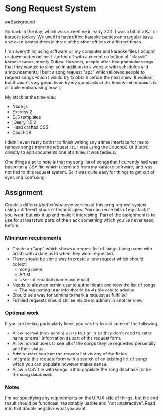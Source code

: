 # Song Request System

##Background

So back in the day, which was sometime in early 2011, I was a bit of a KJ, or karaoke jockey. We used to have office karaoke parties on a regular basis and even hosted them in three of the other offices at different times.

I ran everything using software on my computer and karaoke files I bought or downloaded online. I started off with a decent collection of "classic" karaoke tunes, mostly Oldies. However, people often had particular songs that they wanted to sing, so in addition to a website with schedules and announcements, I built a song request "app" which allowed people to request songs which I would try to obtain before the next show. It worked, but it wasn't very good. Even by my standards at the time which means it is all quite embarrasing now. :)

My stack at the time was:

 * Node.js
 * Express 2
 * EJS templates
 * jQuery 1.5.2
 * Hand crafted CSS
 * CouchDB

I didn't even really bother to finish writing any admin interface for me to remove songs from the request list. I was using the CouchDB UI (Futon) directly to edit documents one at a time. It was tedious.

One things also to note is that my song list of songs that I currently had was based on a CSV file which I exported from my karaoke software, and was not tied to this request system. So it was quite easy for things to get out of sync and confusing.

## Assignment

Create a different/better/whatever version of this song request system using a different stack of technologies. You can reuse bits of my stack if you want, but mix it up and make it interesting. Part of the assignment is to use for at least two parts of the stack something which you've never used before.

### Minimum requirements

 * Create an "app" which shows a request list of songs (song name with artist) with a date as to when they were requested.
 * There should be some way to create a new request which should collect:
     - Song name
     - Artist
     - User information (name and email)
 * Needs to allow an admin user to authenticate and view the list of songs
     - The requesting user info should be visible only to admins
 * Should be a way for admins to mark a request as fulfilled.
 * Fulfilled requests should still be visible to admins in another view.

### Optional work

If you are feeling particularly keen, you can try to add some of the following.

 * Allow normal (non-admin) users to sign in so they don't need to enter name or email information as part of the request form.
 * Allow normal users to see all of the songs they've requested personally and their status.
 * Admin users can sort the request list via any of the fields.
 * Integrate this request form with a search of an existing list of songs which you can populate however makes sense.
 * Allow a CSV file with songs in it to populate the song database (or be the song database).

### Notes

I'm not specifying any requirements on the UI/UX side of things, but the end result should be functional, reasonably usable and "not unattractive". Read into that double negative what you want.


